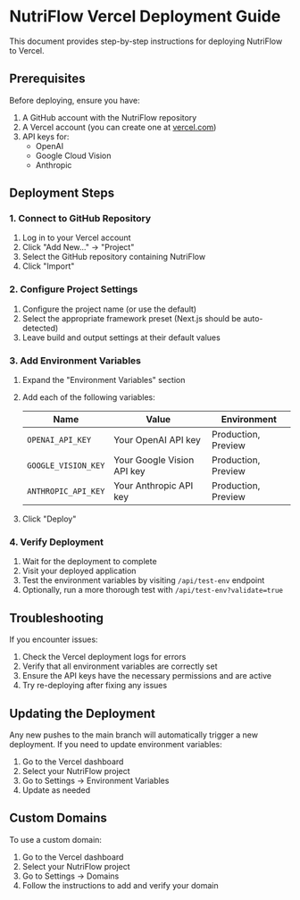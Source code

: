 # NutriFlow Vercel Deployment Guide

This document provides step-by-step instructions for deploying NutriFlow to Vercel.

## Prerequisites

Before deploying, ensure you have:

1. A GitHub account with the NutriFlow repository
2. A Vercel account (you can create one at [vercel.com](https://vercel.com))
3. API keys for:
   - OpenAI
   - Google Cloud Vision
   - Anthropic

## Deployment Steps

### 1. Connect to GitHub Repository

1. Log in to your Vercel account
2. Click "Add New..." → "Project"
3. Select the GitHub repository containing NutriFlow
4. Click "Import"

### 2. Configure Project Settings

1. Configure the project name (or use the default)
2. Select the appropriate framework preset (Next.js should be auto-detected)
3. Leave build and output settings at their default values

### 3. Add Environment Variables

1. Expand the "Environment Variables" section
2. Add each of the following variables:

   | Name | Value | Environment |
   |------|-------|-------------|
   | `OPENAI_API_KEY` | Your OpenAI API key | Production, Preview |
   | `GOOGLE_VISION_KEY` | Your Google Vision API key | Production, Preview |
   | `ANTHROPIC_API_KEY` | Your Anthropic API key | Production, Preview |

4. Click "Deploy"

### 4. Verify Deployment

1. Wait for the deployment to complete
2. Visit your deployed application
3. Test the environment variables by visiting `/api/test-env` endpoint
4. Optionally, run a more thorough test with `/api/test-env?validate=true`

## Troubleshooting

If you encounter issues:

1. Check the Vercel deployment logs for errors
2. Verify that all environment variables are correctly set
3. Ensure the API keys have the necessary permissions and are active
4. Try re-deploying after fixing any issues

## Updating the Deployment

Any new pushes to the main branch will automatically trigger a new deployment. If you need to update environment variables:

1. Go to the Vercel dashboard
2. Select your NutriFlow project
3. Go to Settings → Environment Variables
4. Update as needed

## Custom Domains

To use a custom domain:

1. Go to the Vercel dashboard
2. Select your NutriFlow project
3. Go to Settings → Domains
4. Follow the instructions to add and verify your domain 